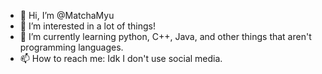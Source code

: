 - 👋 Hi, I’m @MatchaMyu
- 👀 I’m interested in a lot of things!
- 🌱 I’m currently learning python, C++, Java, and other things that aren't programming languages.
- 📫 How to reach me: Idk I don't use social media.

<!---
MatchaMyu/MatchaMyu is a ✨ special ✨ repository because its `README.md` (this file) appears on your GitHub profile.
You can click the Preview link to take a look at your changes.
--->
